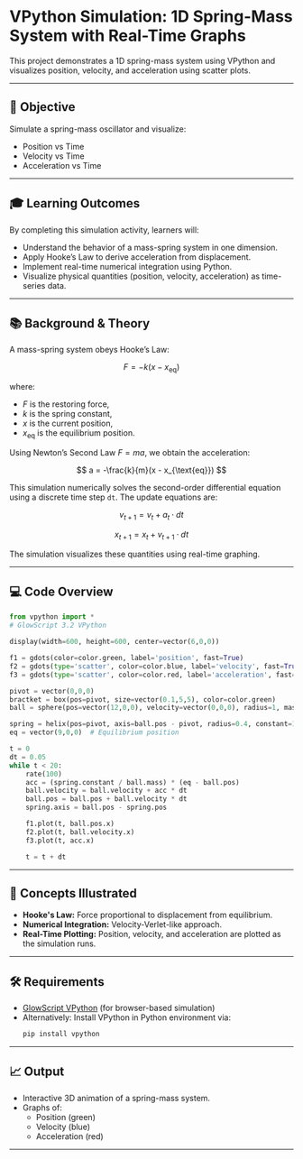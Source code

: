 # VPython Simulation: 1D Spring-Mass System with Real-Time Graphs

This project demonstrates a 1D spring-mass system using VPython and visualizes position, velocity, and acceleration using scatter plots.

---

## 🎯 Objective

Simulate a spring-mass oscillator and visualize:
- Position vs Time
- Velocity vs Time
- Acceleration vs Time

---

## 🎓 Learning Outcomes

By completing this simulation activity, learners will:

- Understand the behavior of a mass-spring system in one dimension.
- Apply Hooke’s Law to derive acceleration from displacement.
- Implement real-time numerical integration using Python.
- Visualize physical quantities (position, velocity, acceleration) as time-series data.

---
## 📚 Background & Theory

A mass-spring system obeys Hooke’s Law:

$$
F = -k(x - x_{\text{eq}})
$$

where:

- $F$ is the restoring force,  
- $k$ is the spring constant,  
- $x$ is the current position,  
- $x_{\text{eq}}$ is the equilibrium position.

Using Newton’s Second Law $F = ma$, we obtain the acceleration:

$$
a = -\frac{k}{m}(x - x_{\text{eq}})
$$

This simulation numerically solves the second-order differential equation using a discrete time step `dt`. The update equations are:

$$
v_{{t+1}} = v_t + a_t \cdot dt
$$

$$
x_{{t+1}} = x_t + v_{{t+1}} \cdot dt
$$

The simulation visualizes these quantities using real-time graphing.

---

## 💻 Code Overview

```python
from vpython import *
# GlowScript 3.2 VPython

display(width=600, height=600, center=vector(6,0,0))

f1 = gdots(color=color.green, label='position', fast=True)
f2 = gdots(type='scatter', color=color.blue, label='velocity', fast=True)
f3 = gdots(type='scatter', color=color.red, label='acceleration', fast=True)

pivot = vector(0,0,0)
bractket = box(pos=pivot, size=vector(0.1,5,5), color=color.green)
ball = sphere(pos=vector(12,0,0), velocity=vector(0,0,0), radius=1, mass=1.0, color=color.blue)

spring = helix(pos=pivot, axis=ball.pos - pivot, radius=0.4, constant=1, thickness=0.1, coils=20, color=color.red)
eq = vector(9,0,0)  # Equilibrium position

t = 0
dt = 0.05
while t < 20:
    rate(100)
    acc = (spring.constant / ball.mass) * (eq - ball.pos)
    ball.velocity = ball.velocity + acc * dt
    ball.pos = ball.pos + ball.velocity * dt
    spring.axis = ball.pos - spring.pos

    f1.plot(t, ball.pos.x)
    f2.plot(t, ball.velocity.x)
    f3.plot(t, acc.x)

    t = t + dt
```

---

## 🧠 Concepts Illustrated

- **Hooke's Law:** Force proportional to displacement from equilibrium.
- **Numerical Integration:** Velocity-Verlet-like approach.
- **Real-Time Plotting:** Position, velocity, and acceleration are plotted as the simulation runs.

---

## 🛠️ Requirements

- [GlowScript VPython](https://www.glowscript.org/) (for browser-based simulation)
- Alternatively: Install VPython in Python environment via:
  ```bash
  pip install vpython
  ```

---

## 📈 Output

- Interactive 3D animation of a spring-mass system.
- Graphs of:
  - Position (green)
  - Velocity (blue)
  - Acceleration (red)

---
